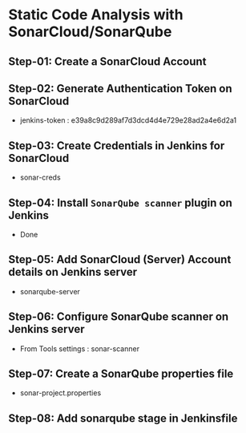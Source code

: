 # Static Code Analysis with SonarCloud/SonarQube

## Step-01: Create a SonarCloud Account

## Step-02: Generate Authentication Token on SonarCloud

- jenkins-token : e39a8c9d289af7d3dcd4d4e729e28ad2a4e6d2a1

## Step-03: Create Credentials in Jenkins for SonarCloud

- sonar-creds

## Step-04: Install `SonarQube scanner` plugin on Jenkins

- Done

## Step-05: Add SonarCloud (Server) Account details on Jenkins server

- sonarqube-server

## Step-06: Configure SonarQube scanner on Jenkins server

- From Tools settings : sonar-scanner

## Step-07: Create a SonarQube properties file

- sonar-project.properties

## Step-08: Add sonarqube stage in Jenkinsfile
